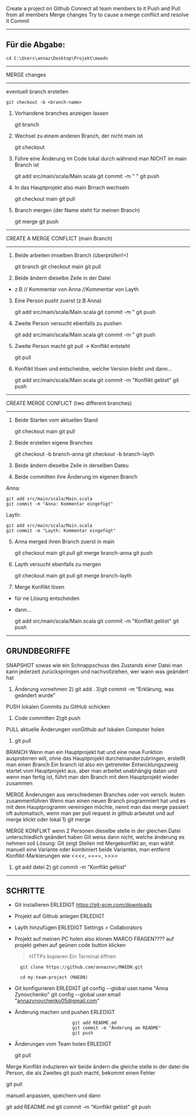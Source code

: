 Create a project on Github
Connect all team members to it
Push and Pull from all members
Merge changes
Try to cause a merge conflict and resolve it
Commit

--------------------------------
Für die Abgabe:
----------------------------------

    cd C:\Users\annaz\Desktop\Projekt\maedn


*********************************
MERGE changes
*********************************

eventuell branch erstellen


    git checkout -b <branch-name>


1) Vorhandene branches anzeigen lassen


    git branch



2) Wechsel zu einem anderen Branch, der nicht main ist


    git checkout <branch-name>

3) Führe eine Änderung im Code lokal durch während man NICHT im main Branch ist


    git add src/main/scala/Main.scala
    git commit -m "    "
    git push

4) In das Hauptprojekt also main Brnach wechseln


    git checkout main
    git pull 

5) Branch mergen (der Name steht für meinen Branch)


    git merge <branch-name>
    git push



******************************
CREATE A MERGE CONFLICT (main Branch)
*******************************

1) Beide arbeiten imselben Branch (überprüfen!=)


    git branch
    git checkout main
    git pull

2) Beide ändern dieselbe Zeile in der Datei
- z.B
// Kommentar von Anna
//Kommentar von Layth

3) Eine Person pusht zuerst (z.B Anna)


    git add src/main/scala/Main.scala
    git commit -m "
    git push

4) Zweite Person versucht ebenfalls zu pushen

    git add src/main/scala/Main.scala
    git commit -m "
    git push

5) Zweite Person macht git pull -> Konflikt entsteht

    git pull

6) Konflikt lösen und entscheidne, welche Version bleibt und dann...


    git add src/main/scala/Main.scala
    git commit -m "Konflikt gelöst"
    git push



****************************************************
CREATE MERGE CONFLICT (two different branches)
****************************************************

1) Beide Starten vom aktuellen Stand

    git checkout main
    git pull

2) Beide erstellen eigene Branches

    git checkout -b branch-anna
    git checkout -b branch-layth

3) Beide ändern dieselbe Zeile in derselben Dateu

4) Beide committen ihre Änderung im eigenen Branch

Anna:

    git add src/main/scala/Main.scala
    git commit -m "Anna: Kommentar eingefügt"

Layth: 

    git add src/main/scala/Main.scala
    git commit -m "Layth: Kommentar eingefügt"

5) Anna merged ihren Branch zuerst in main

    git checkout main
    git pull
    git merge branch-anna
    git push

6) Layth versucht ebenfalls zu mergen

    git checkout main
    git pull
    git merge branch-layth

7) Merge Konflikt lösen
- für ne Lösung entscheiden
- dann...

    git add src/main/scala/Main.scala
    git commit -m "Konflikt gelöst"
    git push













--------------------------
GRUNDBEGRIFFE
--------------------------


SNAPSHOT
sowas wie ein Schnappschuss des Zustands einer Datei
man kann jederzeit zurückspringen und nachvollziehen, wer wann was geändert hat
1) Änderung vornehmen 2) git add . 3)git commit -m “Erklärung, was geändert wurde”

PUSH
lokalen Commits zu GitHub schicken
1) Code committen 2)git push

PULL
aktuelle Änderungen vonGithub auf lokalen Computer holen
1) git pull

BRANCH
Wenn man ein Hauptprojekt hat und eine neue Funktion ausprobirren will, ohne das Hauptprojekt durcheinanderzubringen, erstelllt man einen Branch
Ein branch ist also ein getrennter Entwicklungszweig
startet vom Hauptprojekt aus, aber man arbeitet unabhängig datan und wenn man fertig ist, führt man den Branch mit dem Hauptprojekt wieder zusammen

MERGE
Änderungen aus verschiedenen Branches oder von versch. leuten zusammenführen
Wenn man einen neuen Branch programmiert hat und es mit dem Hauptprogramm vereinigen möchte, nennt man das merge
passiert oft automatisch, wenn man per pull request in github arbeutet und auf merge klickt
oder lokal 1) git merge <branch-name>

MERGE KONFLIKT
wenn 2 Personen dieselbe stelle in der gleichen Datei unterschiedlich geändert haben
Git weiss dann nicht, welche änderung es nehmen soll
Lösung: Git zeigt Stellen mit Mergekonflikt an, man wählt manuell eine Variante oder kombiniert beide Varianten, man entfernt Konflikt-Markierungen wie <<<<, ====, >>>>
1) git add datei 2) git commit -m "Konflikt gelöst"


-----------------------------------------------------------
SCHRITTE
-----------------------------------------------------------

- Git installieren ERLEDIGT
    https://git-scm.com/downloads

- Projekt auf Github anlegen ERLEDIGT

- Layth hinzufügen ERLEDIGT
    Settings > Collaborators

- Projekt auf meinen PC holen also klonen MARCO FRAGEN????
    auf projekt gehen
    auf geünen code button klicken
    > HTTPs kopieren
    Ein Terminal öffnen


        git clone https://github.com/annaznvc/MAEDN.git

        cd my-team-project (MAEDN)

- Git konfigurieren ERLEDIGT
        git config --global user.name "Anna Zynovchenko"
        git config --global user.email "annazynovchenko05@gmail.com"

- Änderung machen und pushen ERLEDIGT

                            git add README.md
                            git commit -m "Änderung am README"
                            git push

- Änderungen vom Team holen ERLEDIGT

    git pull


Merge Konflikt induzieren
wir beide ändern die gleiche stelle in der datei
die Person, die als Zweites git push macht, bekommt einen Fehler

git pull

manuell anpassen, speichern und dann

git add README.md
git commit -m "Konflikt gelöst"
git push





